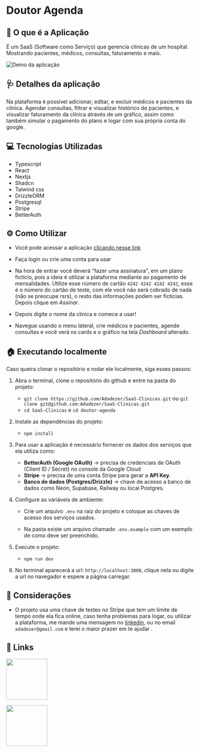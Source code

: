 



# Doutor Agenda

## 🏥 O que é a Aplicação
É um SaaS (Software como Serviço) que gerencia clínicas de um hospital. Mostrando pacientes, médicos, consultas, faturamento e mais.

![Demo da aplicação](https://github.com/Adadezer/SaaS-Clinicas/blob/main/doutor-agenda/public/saasClinicas.gif)


## 🩺 Detalhes da aplicação
Na plataforma é possível adicionar, editar, e excluir médicos e pacientes da clínica. 
Agendar consultas, filtrar e visualizar histórico de pacientes, e visualizar faturamento da clínica através de um gráfico, assim como também simular o pagamento do plano e logar com sua própria conta do google.


## 💻 Tecnologias Utilizadas
- Typescript
- React
- Nextjs
- Shadcn
- Talwind css
- DrizzleORM
- Postgresql
- Stripe
- BetterAuth

## ⚙️ Como Utilizar

 - Você pode acessar a aplicação [clicando nesse link](https://saas-clinicas.vercel.app/)
- Faça login ou crie uma conta para usar

-  Na hora de entrar  você deverá "fazer uma assinatura", em um plano fictício, pois a ideia é utilizar a plataforma mediante ao pagamento de mensalidades. Utilize esse número de cartão `4242 4242 4242 4242`, esse é o número do cartão de teste, com ele você não será cobrado de nada (não se preocupe rsrs), o resto das informações podem ser fictícias. Depois clique em *Assinar*.

- Depois digite o nome da clinica e comece a usar!

-  Navegue usando o menu lateral, crie médicos e pacientes, agende consultas e você verá os cards e o gráfico na tela *Dashboard* alterado.
 
 

## 🏠 Executando localmente
Caso queira clonar o repositório e rodar ele localmente, siga esses passos:

 1. Abra o terminal, clone o repositório do github e entre na pasta do projeto:
	 - `git clone https://github.com/Adadezer/SaaS-Clinicas.git` ou `git clone git@github.com:Adadezer/SaaS-Clinicas.git`
	 - `cd SaaS-Clinicas` e `cd doutor-agenda `
	 
 2. Instale as dependências do projeto:
	 - `npm install`

 3.  Para usar a aplicação é necessário fornecer os dados dos serviços que ela utiliza como:
	 - **BetterAuth (Google OAuth)** → precisa de credenciais de OAuth (Client ID / Secret) no console da Google Cloud
	 - **Stripe** → precisa de uma conta Stripe para gerar a **API Key**.
	 - **Banco de dados (Postgres/Drizzle)** → chave de acesso a banco de dados como Neon, Supabase, Railway ou local Postgres.
 
 4. Configure as variáveis de ambiente:
	-  Crie um arquivo `.env` na raiz do projeto e coloque as chaves de acesso dos serviços usados.
	
	- Na pasta existe um arquivo chamado `.env.example` com um exemplo de como deve ser preenchido.

6. Execute o projeto:
	- `npm run dev`

7. No terminal aparecerá a url: `http://localhost:3000`, clique nela ou digite a url no navegador e espere a página carregar.

## 📌 Considerações

- O projeto usa uma chave de testes no Stripe que tem um limite de tempo onde ela fica online, caso tenha problemas para logar, ou utilizar a plataforma, me mande uma mensagem no [linkedin](https://www.linkedin.com/in/adadezer-iwazaki/), ou no email `adadezer@gmail.com` e terei o maior prazer em te ajudar .

## 🔗 Links
<span >
  <a href="mailto: adadezer@gmail.com"> <img width="110em" src="https://img.shields.io/badge/Gmail-D14836?style=for-the-badge&logo=gmail&logoColor=white"></a>

  <a href="https://www.linkedin.com/in/adadezer-iwazaki/" target="_blank"><img width="110em" src="https://img.shields.io/badge/linkedin-%230077B5.svg?style=for-the-badge&logo=linkedin&logoColor=white"></a>
</span>
